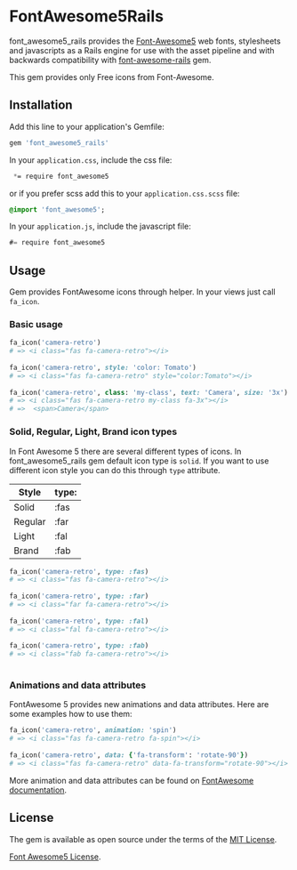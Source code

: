 # FontAwesome5Rails
font_awesome5_rails provides the [Font-Awesome5](https://fontawesome.com/) web fonts, stylesheets and javascripts as a Rails engine for use with the asset pipeline and with backwards compatibility with [font-awesome-rails](https://github.com/bokmann/font-awesome-rails) gem.

This gem provides only Free icons from Font-Awesome.

## Installation
Add this line to your application's Gemfile:

```ruby
gem 'font_awesome5_rails'
```

In your `application.css`, include the css file:
```css
 *= require font_awesome5
```
or if you prefer scss add this to your `application.css.scss` file:
```sass
@import 'font_awesome5';
```

In your `application.js`, include the javascript file:
```javascript
#= require font_awesome5
```

## Usage
Gem provides FontAwesome icons through helper. In your views just call `fa_icon`.

### Basic usage
```ruby
fa_icon('camera-retro')
# => <i class="fas fa-camera-retro"></i>
 
fa_icon('camera-retro', style: 'color: Tomato')
# => <i class="fas fa-camera-retro" style="color:Tomato"></i>
  
fa_icon('camera-retro', class: 'my-class', text: 'Camera', size: '3x')
# => <i class="fas fa-camera-retro my-class fa-3x"></i>
# =>  <span>Camera</span>
```

### Solid, Regular, Light, Brand icon types
In Font Awesome 5 there are several different types of icons. In font_awesome5_rails gem default icon type is ```solid```.
If you want to use different icon style you can do this through ```type``` attribute.

| Style         | type: |
| ------------- |-------|
| Solid         | :fas  |
| Regular       | :far  |
| Light         | :fal  |
| Brand         | :fab  |


```ruby
fa_icon('camera-retro', type: :fas)
# => <i class="fas fa-camera-retro"></i>
 
fa_icon('camera-retro', type: :far)
# => <i class="far fa-camera-retro"></i>
  
fa_icon('camera-retro', type: :fal)
# => <i class="fal fa-camera-retro"></i>
 
fa_icon('camera-retro', type: :fab)
# => <i class="fab fa-camera-retro"></i>
     
```  

### Animations and data attributes
FontAwesome 5 provides new animations and data attributes. Here are some examples how to use them:
```ruby
fa_icon('camera-retro', animation: 'spin')
# => <i class="fas fa-camera-retro fa-spin"></i>
 
fa_icon('camera-retro', data: {'fa-transform': 'rotate-90'})
# => <i class="fas fa-camera-retro" data-fa-transform="rotate-90"></i>

```

More animation and data attributes can be found on [FontAwesome documentation](https://fontawesome.com/how-to-use/svg-with-js).

## License
The gem is available as open source under the terms of the [MIT License](http://opensource.org/licenses/MIT).

[Font Awesome5 License](https://fontawesome.com/license).
